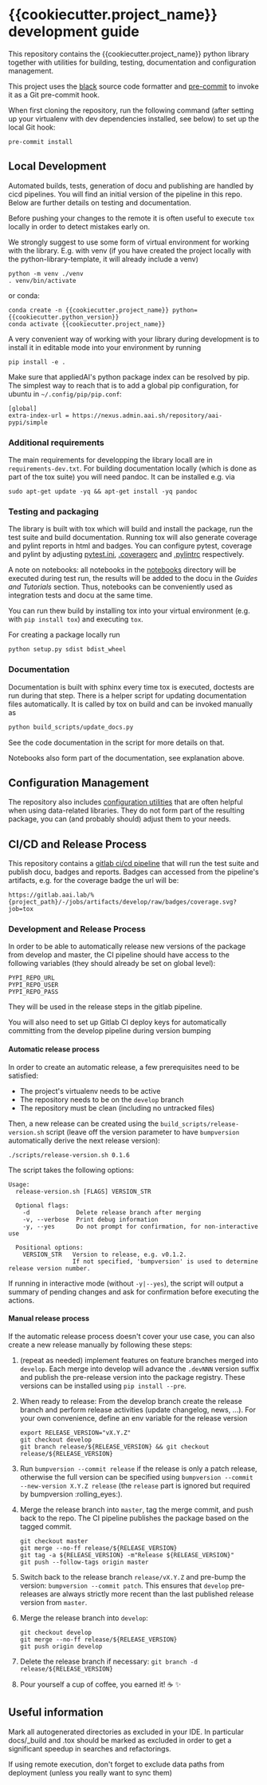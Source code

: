 # {{cookiecutter.project_name}} development guide

This repository contains the {{cookiecutter.project_name}} python library together with utilities for building, testing, 
documentation and configuration management. 

This project uses the [black](https://github.com/psf/black) source code formatter
and [pre-commit](https://pre-commit.com/) to invoke it as a Git pre-commit hook.

When first cloning the repository, run the following command (after
setting up your virtualenv with dev dependencies installed, see below) to set up
the local Git hook:

```shell script
pre-commit install
```

## Local Development
Automated builds, tests, generation of docu and publishing are handled by cicd pipelines. 
You will find an initial version of the pipeline in this repo. Below are further details on testing 
and documentation. 

Before pushing your changes to the remote it is often useful to execute `tox` locally in order to
detect mistakes early on.

We strongly suggest to use some form of virtual environment for working with the library. E.g. with venv
(if you have created the project locally with the python-library-template, it will already include a venv)
```shell script
python -m venv ./venv
. venv/bin/activate
```
or conda:
```shell script
conda create -n {{cookiecutter.project_name}} python={{cookiecutter.python_version}}
conda activate {{cookiecutter.project_name}}
```
A very convenient way of working with your library during development is to install it in editable mode 
into your environment by running
```shell script
pip install -e .
```
Make sure that appliedAI's python package index can be resolved by pip. The simplest way to reach that is to
add a global pip configuration, for ubuntu in `~/.config/pip/pip.conf`:
```
[global]
extra-index-url = https://nexus.admin.aai.sh/repository/aai-pypi/simple
```


### Additional requirements

The main requirements for developping the library locall are in `requirements-dev.txt`.
For building documentation locally (which is done as part of the tox suite) you will need pandoc. 
It can be installed e.g. via
```shell script
sudo apt-get update -yq && apt-get install -yq pandoc
```

### Testing and packaging
The library is built with tox which will build and install the package, run the test suite and build documentation.
Running tox will also generate coverage and pylint reports in html and badges. 
You can configure pytest, coverage and pylint by adjusting [pytest.ini](pytest.ini), [.coveragerc](.coveragerc) and
[.pylintrc](.pylintrc) respectively.

A note on notebooks: all notebooks in the [notebooks](notebooks) directory will be executed during test run, 
the results will be added to the docu in the _Guides and Tutorials_ section. Thus, notebooks can be conveniently used
as integration tests and docu at the same time.

You can run thew build by installing tox into your virtual environment 
(e.g. with `pip install tox`) and executing `tox`. 

For creating a package locally run
```shell script
python setup.py sdist bdist_wheel
```

### Documentation
Documentation is built with sphinx every time tox is executed, doctests are run during that step.
There is a helper script for updating documentation files automatically. It is called by tox on build and can 
be invoked manually as
```bash
python build_scripts/update_docs.py
```
See the code documentation in the script for more details on that.

Notebooks also form part of the documentation, see explanation above.

## Configuration Management
The repository also includes [configuration utilities](config.py) that are often helpful when using data-related libraries. 
They do not form part of the resulting package, you can (and probably should) adjust them to your needs.

## CI/CD and Release Process
This repository contains a [gitlab ci/cd pipeline](.gitlab-ci.yml) that will run the test suite and
publish docu, badges and reports. Badges can accessed from the pipeline's artifacts, e.g. for the coverage badge
the url will be:
```
https://gitlab.aai.lab/%{project_path}/-/jobs/artifacts/develop/raw/badges/coverage.svg?job=tox
```

### Development and Release Process

In order to be able to automatically release new versions of the package from develop and master, the
 CI pipeline should have access to the following variables (they should already be set on global level):

```
PYPI_REPO_URL
PYPI_REPO_USER
PYPI_REPO_PASS
```

They will be used in the release steps in the gitlab pipeline.

You will also need to set up Gitlab CI deploy keys for 
automatically committing from the develop pipeline during version bumping


#### Automatic release process

In order to create an automatic release, a few prerequisites need to be satisfied:

- The project's virtualenv needs to be active
- The repository needs to be on the `develop` branch
- The repository must be clean (including no untracked files)

Then, a new release can be created using the `build_scripts/release-version.sh` script (leave off the version parameter
to have `bumpversion` automatically derive the next release version):

```shell script
./scripts/release-version.sh 0.1.6
```

The script takes the following options:

```
Usage:
  release-version.sh [FLAGS] VERSION_STR

  Optional flags:
    -d             Delete release branch after merging
    -v, --verbose  Print debug information
    -y, --yes      Do not prompt for confirmation, for non-interactive use

  Positional options:
    VERSION_STR   Version to release, e.g. v0.1.2.
                  If not specified, 'bumpversion' is used to determine release version number.
```

If running in interactive mode (without `-y|--yes`), the script will output a summary of pending
changes and ask for confirmation before executing the actions.

#### Manual release process
If the automatic release process doesn't cover your use case, you can also create a new release
manually by following these steps:

1. (repeat as needed) implement features on feature branches merged into `develop`. 
Each merge into develop will advance the `.devNNN` version suffix and publish the pre-release version into the package 
registry. These versions can be installed using `pip install --pre`.
2. When ready to release: From the develop branch create the release branch and perform release activities 
(update changelog, news, ...). For your own convenience, define an env variable for the release version
    ```shell script
    export RELEASE_VERSION="vX.Y.Z"
    git checkout develop
    git branch release/${RELEASE_VERSION} && git checkout release/${RELEASE_VERSION}
    ``` 
3. Run `bumpversion --commit release` if the release is only a patch release, otherwise the full version can be specified 
using `bumpversion --commit --new-version X.Y.Z release` 
(the `release` part is ignored but required by bumpversion :rolling_eyes:).
4. Merge the release branch into `master`, tag the merge commit, and push back to the repo. 
The CI pipeline publishes the package based on the tagged commit.

    ```shell script
    git checkout master
    git merge --no-ff release/${RELEASE_VERSION}
    git tag -a ${RELEASE_VERSION} -m"Release ${RELEASE_VERSION}"
    git push --follow-tags origin master
    ```
5. Switch back to the release branch `release/vX.Y.Z` and pre-bump the version: `bumpversion --commit patch`. 
This ensures that `develop` pre-releases are always strictly more recent than the last published release version 
from `master`.
6. Merge the release branch into `develop`:
    ```shell script
    git checkout develop
    git merge --no-ff release/${RELEASE_VERSION}
    git push origin develop
    ```
6. Delete the release branch if necessary: `git branch -d release/${RELEASE_VERSION}`
7. Pour yourself a cup of coffee, you earned it! :coffee: :sparkles:

## Useful information

Mark all autogenerated directories as excluded in your IDE. In particular docs/_build and .tox should be marked 
as excluded in order to get a significant speedup in searches and refactorings.

If using remote execution, don't forget to exclude data paths from deployment (unless you really want to sync them)
